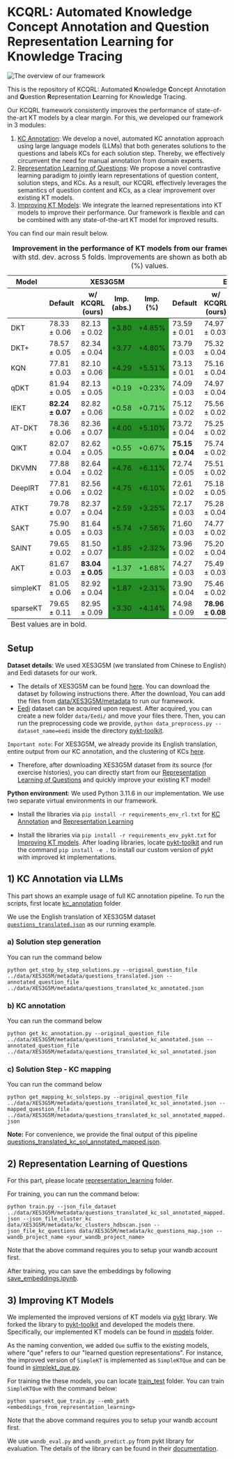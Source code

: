 # KCQRL: Automated Knowledge Concept Annotation and Question Representation Learning for Knowledge Tracing

![The overview of our framework](Framework.png)

This is the repository of KCQRL: Automated **K**nowledge **C**oncept Annotation and **Q**uestion **R**epresentation **L**earning for Knowledge Tracing.


Our KCQRL framework consistently improves the performance of state-of-the-art KT models by a clear margin. For this, we developed our framework in 3 modules: 

1) [KC Annotation](#1-kc-annotation-via-llms): We develop a novel, automated KC annotation approach using large language models (LLMs) that both generates solutions to the questions and labels KCs for each solution step. Thereby, we effectively circumvent the need for manual annotation from domain experts.
2) [Representation Learning of Questions](#2-representation-learning-of-questions): We propose a novel contrastive learning paradigm to jointly learn representations of question content, solution steps, and KCs. As a result, our KCQRL effectively leverages the semantics of question content and KCs, as a clear improvement over existing KT models.
3) [Improving KT Models](#3-improving-kt-models): We integrate the learned representations into KT models to improve their performance. Our framework is flexible and can be combined with any state-of-the-art KT model for improved results.

You can find our main result below. 

<table>
  <caption><strong>Improvement in the performance of KT models from our framework.</strong> Shown: AUC with std. dev. across 5 folds. Improvements are shown as both absolute and relative (%) values.</caption>
  <thead>
    <tr>
      <th>Model</th>
      <th colspan="4">XES3G5M</th>
      <th colspan="4">Eedi</th>
    </tr>
    <tr>
      <th></th>
      <th>Default</th>
      <th>w/ KCQRL (ours)</th>
      <th>Imp. (abs.)</th>
      <th>Imp. (%)</th>
      <th>Default</th>
      <th>w/ KCQRL (ours)</th>
      <th>Imp. (abs.)</th>
      <th>Imp. (%)</th>
    </tr>
  </thead>
  <tbody>
    <tr>
      <td>DKT</td>
      <td>78.33 ± 0.06</td>
      <td>82.13 ± 0.02</td>
      <td style="background-color: #228B22;">+3.80</td>
      <td style="background-color: #228B22;">+4.85%</td>
      <td>73.59 ± 0.01</td>
      <td>74.97 ± 0.03</td>
      <td style="background-color: #66CD66;">+1.38</td>
      <td style="background-color: #66CD66;">+1.88%</td>
    </tr>
    <tr>
      <td>DKT+</td>
      <td>78.57 ± 0.05</td>
      <td>82.34 ± 0.04</td>
      <td style="background-color: #228B22;">+3.77</td>
      <td style="background-color: #228B22;">+4.80%</td>
      <td>73.79 ± 0.03</td>
      <td>75.32 ± 0.04</td>
      <td style="background-color: #228B22;">+1.53</td>
      <td style="background-color: #228B22;">+2.07%</td>
    </tr>
    <tr>
      <td>KQN</td>
      <td>77.81 ± 0.03</td>
      <td>82.10 ± 0.06</td>
      <td style="background-color: #228B22;">+4.29</td>
      <td style="background-color: #228B22;">+5.51%</td>
      <td>73.13 ± 0.01</td>
      <td>75.16 ± 0.04</td>
      <td style="background-color: #228B22;">+2.03</td>
      <td style="background-color: #228B22;">+2.78%</td>
    </tr>
    <tr>
      <td>qDKT</td>
      <td>81.94 ± 0.05</td>
      <td>82.13 ± 0.05</td>
      <td style="background-color: #66CD66;">+0.19</td>
      <td style="background-color: #66CD66;">+0.23%</td>
      <td>74.09 ± 0.03</td>
      <td>74.97 ± 0.04</td>
      <td style="background-color: #66CD66;">+0.88</td>
      <td style="background-color: #66CD66;">+1.19%</td>
    </tr>
    <tr>
      <td>IEKT</td>
      <td><strong>82.24 ± 0.07</strong></td>
      <td>82.82 ± 0.06</td>
      <td style="background-color: #66CD66;">+0.58</td>
      <td style="background-color: #66CD66;">+0.71%</td>
      <td>75.12 ± 0.02</td>
      <td>75.56 ± 0.02</td>
      <td style="background-color: #66CD66;">+0.44</td>
      <td style="background-color: #66CD66;">+0.59%</td>
    </tr>
    <tr>
      <td>AT-DKT</td>
      <td>78.36 ± 0.06</td>
      <td>82.36 ± 0.07</td>
      <td style="background-color: #228B22;">+4.00</td>
      <td style="background-color: #228B22;">+5.10%</td>
      <td>73.72 ± 0.04</td>
      <td>75.25 ± 0.02</td>
      <td style="background-color: #228B22;">+1.53</td>
      <td style="background-color: #228B22;">+2.08%</td>
    </tr>
    <tr>
      <td>QIKT</td>
      <td>82.07 ± 0.04</td>
      <td>82.62 ± 0.05</td>
      <td style="background-color: #66CD66;">+0.55</td>
      <td style="background-color: #66CD66;">+0.67%</td>
      <td><strong>75.15 ± 0.04</strong></td>
      <td>75.74 ± 0.02</td>
      <td style="background-color: #66CD66;">+0.59</td>
      <td style="background-color: #66CD66;">+0.79%</td>
    </tr>
    <tr>
      <td>DKVMN</td>
      <td>77.88 ± 0.04</td>
      <td>82.64 ± 0.02</td>
      <td style="background-color: #228B22;">+4.76</td>
      <td style="background-color: #228B22;">+6.11%</td>
      <td>72.74 ± 0.05</td>
      <td>75.51 ± 0.02</td>
      <td style="background-color: #228B22;">+2.77</td>
      <td style="background-color: #228B22;">+3.81%</td>
    </tr>
    <tr>
      <td>DeepIRT</td>
      <td>77.81 ± 0.06</td>
      <td>82.56 ± 0.02</td>
      <td style="background-color: #228B22;">+4.75</td>
      <td style="background-color: #228B22;">+6.10%</td>
      <td>72.61 ± 0.02</td>
      <td>75.18 ± 0.05</td>
      <td style="background-color: #228B22;">+2.57</td>
      <td style="background-color: #228B22;">+3.54%</td>
    </tr>
    <tr>
      <td>ATKT</td>
      <td>79.78 ± 0.07</td>
      <td>82.37 ± 0.04</td>
      <td style="background-color: #228B22;">+2.59</td>
      <td style="background-color: #228B22;">+3.25%</td>
      <td>72.17 ± 0.03</td>
      <td>75.28 ± 0.04</td>
      <td style="background-color: #228B22;">+3.11</td>
      <td style="background-color: #228B22;">+4.31%</td>
    </tr>
    <tr>
      <td>SAKT</td>
      <td>75.90 ± 0.05</td>
      <td>81.64 ± 0.03</td>
      <td style="background-color: #228B22;">+5.74</td>
      <td style="background-color: #228B22;">+7.56%</td>
      <td>71.60 ± 0.03</td>
      <td>74.77 ± 0.02</td>
      <td style="background-color: #228B22;">+3.17</td>
      <td style="background-color: #228B22;">+4.43%</td>
    </tr>
    <tr>
      <td>SAINT</td>
      <td>79.65 ± 0.02</td>
      <td>81.50 ± 0.07</td>
      <td style="background-color: #228B22;">+1.85</td>
      <td style="background-color: #228B22;">+2.32%</td>
      <td>73.96 ± 0.02</td>
      <td>75.20 ± 0.04</td>
      <td style="background-color: #66CD66;">+1.24</td>
      <td style="background-color: #66CD66;">+1.68%</td>
    </tr>
    <tr>
      <td>AKT</td>
      <td>81.67 ± 0.03</td>
      <td><strong>83.04 ± 0.05</strong></td>
      <td style="background-color: #66CD66;">+1.37</td>
      <td style="background-color: #66CD66;">+1.68%</td>
      <td>74.27 ± 0.03</td>
      <td>75.49 ± 0.03</td>
      <td style="background-color: #66CD66;">+1.22</td>
      <td style="background-color: #66CD66;">+1.64%</td>
    </tr>
    <tr>
      <td>simpleKT</td>
      <td>81.05 ± 0.06</td>
      <td>82.92 ± 0.04</td>
      <td style="background-color: #228B22;">+1.87</td>
      <td style="background-color: #228B22;">+2.31%</td>
      <td>73.90 ± 0.04</td>
      <td>75.46 ± 0.02</td>
      <td style="background-color: #228B22;">+1.56</td>
      <td style="background-color: #228B22;">+2.11%</td>
    </tr>
    <tr>
      <td>sparseKT</td>
      <td>79.65 ± 0.11</td>
      <td>82.95 ± 0.09</td>
      <td style="background-color: #228B22;">+3.30</td>
      <td style="background-color: #228B22;">+4.14%</td>
      <td>74.98 ± 0.09</td>
      <td><strong>78.96 ± 0.08</strong></td>
      <td style="background-color: #228B22;">+3.98</td>
      <td style="background-color: #228B22;">+5.31%</td>
    </tr>
  </tbody>
  <tfoot>
    <tr>
      <td colspan="9">Best values are in bold.</td>
    </tr>
  </tfoot>
</table>

## Setup
 
 **Dataset details**: We used XES3G5M (we translated from Chinese to English) and Eedi datasets for our work. 

 - The details of XES3G5M can be found [here](https://github.com/ai4ed/XES3G5M). You can download the dataset by following instructions there. After the download, You can add the files from [data/XES3G5M/metadata](data/XES3G5M/metadata) to run our framework. 
 - [Eedi](https://eedi.com) dataset can be acquired upon request. After acquired, you can create a new folder `data/Eedi/` and move your files there. Then, you can run the preprocessing code we provide, `python data_preprocess.py --dataset_name=eedi` inside the directory [pykt-toolkit](pykt-toolkit).

 `Important note`: For XES3G5M, we already provide its English translation, entire output from our KC annotation, and the clustering of KCs [here](data/XES3G5M/metadata).
 * Therefore, after downloading XES3G5M dataset from its source (for exercise histories), you can directly start from our [Representation Learning of Questions](#2-representation-learning-of-questions) and quickly improve your existing KT model!

 **Python environment**: We used Python 3.11.6 in our implementation. We use two separate virtual environments in our framework. 

 - Install the libraries via `pip install -r requirements_env_rl.txt` for [KC Annotation](#1-kc-annotation-via-llms) and [Representation Learning](#2-representation-learning-of-questions)

 - Install the libraries via `pip install -r requirements_env_pykt.txt` for [Improving KT models](#3-improving-kt-models). After loading libraries, locate [pykt-toolkit](pykt-toolkit) and run the command `pip install -e .` to install our custom version of pykt with improved kt implementations. 

 ## 1) KC Annotation via LLMs

 This part shows an example usage of full KC annotation pipeline. To run the scripts, first locate [kc_annotation](kc_annotation) folder
 
We use the English translation of XES3G5M dataset [`questions_translated.json`](data/XES3G5M/metadata/questions_translated.json) as our running example. 

### a) Solution step generation 

You can run the command below

`python get_step_by_step_solutions.py --original_question_file ../data/XES3G5M/metadata/questions_translated.json --annotated_question_file ../data/XES3G5M/metadata/questions_translated_kc_annotated.json`

### b) KC annotation

You can run the command below

`python get_kc_annotation.py --original_question_file ../data/XES3G5M/metadata/questions_translated_kc_annotated.json --annotated_question_file ../data/XES3G5M/metadata/questions_translated_kc_sol_annotated.json`

### c) Solution Step - KC mapping

You can run the command below

`python get_mapping_kc_solsteps.py --original_question_file ../data/XES3G5M/metadata/questions_translated_kc_sol_annotated.json --mapped_question_file ../data/XES3G5M/metadata/questions_translated_kc_sol_annotated_mapped.json`

**Note:** For convenience, we provide the final output of this pipeline  [questions_translated_kc_sol_annotated_mapped.json](../data/XES3G5M/metadata/questions_translated_kc_sol_annotated_mapped.json).

## 2) Representation Learning of Questions

For this part, please locate [representation_learning](representation_learning) folder.

For training, you can run the command below:

`python train.py --json_file_dataset ../data/XES3G5M/metadata/questions_translated_kc_sol_annotated_mapped.json --json_file_cluster_kc data/XES3G5M/metadata/kc_clusters_hdbscan.json --json_file_kc_questions data/XES3G5M/metadata/kc_questions_map.json --wandb_project_name <your_wandb_project_name>`

Note that the above command requires you to setup your wandb account first. 

After training, you can save the embeddings by following [save_embeddings.ipynb](representation_learning/save_embeddings.ipynb). 

## 3) Improving KT Models

We implemented the improved versions of KT models via [pykt](https://github.com/pykt-team/pykt-toolkit) library. We forked the library to [pykt-toolkit](pykt-toolkit) and developed the models there. Specifically, our implemented KT models can be found in [models](pykt-toolkit/pykt/models) folder. 

As the naming convention, we added `Que` suffix to the existing models, where "que" refers to our "learned question representations". For instance, the improved version of `SimpleKT` is implemented as `SimpleKTQue` and can be found in [simplekt_que.py](pykt-toolkit/pykt/models/simplekt_que.py). 

For training the these models, you can locate [train_test](pykt-toolkit/train_test) folder. You can train `SimpleKTQue` with the command below: 

`python sparsekt_que_train.py --emb_path <embeddings_from_representation_learning>`

Note that the above command requires you to setup your wandb account first. 

We use `wandb_eval.py` and `wandb_predict.py` from pykt library for evaluation. The details of the library can be found in their [documentation](https://pykt-toolkit.readthedocs.io/en/latest/).
